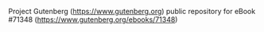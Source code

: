 Project Gutenberg (https://www.gutenberg.org) public repository
for eBook #71348 (https://www.gutenberg.org/ebooks/71348)
